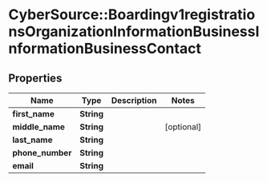 # CyberSource::Boardingv1registrationsOrganizationInformationBusinessInformationBusinessContact

## Properties
Name | Type | Description | Notes
------------ | ------------- | ------------- | -------------
**first_name** | **String** |  | 
**middle_name** | **String** |  | [optional] 
**last_name** | **String** |  | 
**phone_number** | **String** |  | 
**email** | **String** |  | 


